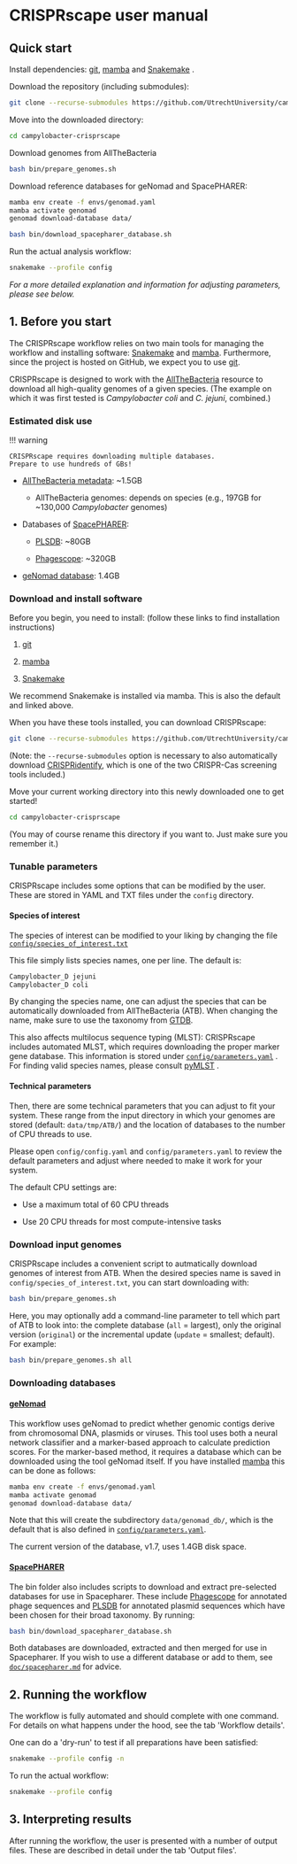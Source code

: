 # CRISPRscape user manual

## Quick start

Install dependencies:
[git](https://git-scm.com/downloads/),
[mamba](https://github.com/conda-forge/miniforge?tab=readme-ov-file#install)
and
[Snakemake](https://snakemake.readthedocs.io/en/stable/getting_started/installation.html#full-installation)
.

Download the repository (including submodules):

``` bash
git clone --recurse-submodules https://github.com/UtrechtUniversity/campylobacter-crisprscape.git
```

Move into the downloaded directory:

``` bash
cd campylobacter-crisprscape
```

Download genomes from AllTheBacteria

``` bash
bash bin/prepare_genomes.sh
```

Download reference databases for geNomad and SpacePHARER:

``` bash
mamba env create -f envs/genomad.yaml
mamba activate genomad
genomad download-database data/

bash bin/download_spacepharer_database.sh
```

Run the actual analysis workflow:

``` bash
snakemake --profile config
```

_For a more detailed explanation and information for adjusting parameters,_
_please see below._

## 1. Before you start

The CRISPRscape workflow relies on two main tools for managing the workflow
and installing software:
[Snakemake](https://snakemake.readthedocs.io/en/stable/)
and
[mamba](https://mamba.readthedocs.io/en/latest/index.html).
Furthermore, since the project is hosted on GitHub, we expect you to use
[git](https://git-scm.com/).

CRISPRscape is designed to work with the
[AllTheBacteria](https://allthebacteria.readthedocs.io/en/latest/)
resource to download all high-quality genomes of a given species.
(The example on which it was first tested is _Campylobacter coli_
and _C. jejuni_, combined.)

### Estimated disk use

!!! warning

    CRISPRscape requires downloading multiple databases.
    Prepare to use hundreds of GBs!

- [AllTheBacteria metadata](allthebacteria.md): ~1.5GB

    - AllTheBacteria genomes: depends on species
    (e.g., 197GB for ~130,000 _Campylobacter_ genomes)

- Databases of [SpacePHARER](#spacepharer):

    - [PLSDB](spacepharer.md#plsdb-2024_05_31_v2): ~80GB

    - [Phagescope](spacepharer.md#phagescope): ~320GB

- [geNomad database](#genomad): 1.4GB

### Download and install software

Before you begin, you need to install:
(follow these links to find installation instructions)

1. [git](https://git-scm.com/downloads/)

2. [mamba](https://github.com/conda-forge/miniforge?tab=readme-ov-file#install)

3. [Snakemake](https://snakemake.readthedocs.io/en/stable/getting_started/installation.html#full-installation)

We recommend Snakemake is installed via mamba. This is also the default
and linked above.

When you have these tools installed, you can download CRISPRscape:

``` bash
git clone --recurse-submodules https://github.com/UtrechtUniversity/campylobacter-crisprscape.git
```

(Note: the `--recurse-submodules` option is necessary to also automatically
download [CRISPRidentify](https://github.com/necopy-byte/CRISPRidentify),
which is one of the two CRISPR-Cas screening tools included.)

Move your current working directory into this newly downloaded one
to get started!

``` bash
cd campylobacter-crisprscape
```

(You may of course rename this directory if you want to. Just make sure you
remember it.)

### Tunable parameters

CRISPRscape includes some options that can be modified by the user.
These are stored in YAML and TXT files under the `config` directory.

#### Species of interest

The species of interest can be modified to your liking by changing the file
[`config/species_of_interest.txt`](https://github.com/UtrechtUniversity/campylobacter-crisprscape/blob/main/config/species_of_interest.txt)

This file simply lists species names, one per line. The default is:

``` bash
Campylobacter_D jejuni
Campylobacter_D coli
```

By changing the species name, one can adjust the species that can be
automatically downloaded from AllTheBacteria (ATB). When changing the name,
make sure to use the taxonomy from
[GTDB](https://gtdb.ecogenomic.org/tree).

This also affects multilocus sequence typing (MLST): CRISPRscape includes
automated MLST, which requires downloading the proper marker gene database.
This information is stored under
[`config/parameters.yaml`](https://github.com/UtrechtUniversity/campylobacter-crisprscape/blob/8f66f87d44ef6a8761e372d67074227f0b64c026/config/parameters.yaml#L15)
.
For finding valid species names, please consult
[pyMLST](https://pymlst.readthedocs.io/en/latest/documentation/clamlst/initialise.html#import-from-pubmlst)
.

#### Technical parameters

Then, there are some technical parameters that you can adjust to fit your
system. These range from the input directory in which your genomes are stored
(default: `data/tmp/ATB/`) and the location of databases to the number of CPU
threads to use.

Please open `config/config.yaml` and `config/parameters.yaml` to review
the default parameters and adjust where needed to make it work for your
system.

The default CPU settings are:

- Use a maximum total of 60 CPU threads

- Use 20 CPU threads for most compute-intensive tasks

### Download input genomes

CRISPRscape includes a convenient script to autmatically download genomes
of interest from ATB. When the desired species name is saved in
`config/species_of_interest.txt`, you can start downloading with:

``` bash
bash bin/prepare_genomes.sh
```

Here, you may optionally add a command-line parameter to tell which part
of ATB to look into: the complete database (`all` = largest), only the
original version (`original`) or the incremental update (`update` = smallest;
default). For example:

``` bash
bash bin/prepare_genomes.sh all
```

### Downloading databases

#### [geNomad](https://portal.nersc.gov/genomad/index.html)

This workflow uses geNomad to predict whether genomic contigs derive from
chromosomal DNA, plasmids or viruses. This tool uses both a neural network
classifier and a marker-based approach to calculate prediction scores.
For the marker-based method, it requires a database which can be downloaded
using the tool geNomad itself. If you have installed
[mamba](https://mamba.readthedocs.io/en/latest/)
this can be done as follows:

``` bash
mamba env create -f envs/genomad.yaml
mamba activate genomad
genomad download-database data/
```

Note that this will create the subdirectory `data/genomad_db/`,
which is the default that is also defined in
[`config/parameters.yaml`](https://github.com/UtrechtUniversity/campylobacter-crisprscape/blob/main/config/parameters.yaml).

The current version of the database, v1.7, uses 1.4GB disk space.

#### [SpacePHARER](https://github.com/soedinglab/spacepharer)

The bin folder also includes scripts to download and extract pre-selected
databases for use in Spacepharer.
These include [Phagescope](https://phagescope.deepomics.org/) for annotated
phage sequences and [PLSDB](https://ccb-microbe.cs.uni-saarland.de/plsdb2025/)
for annotated plasmid sequences which have been chosen for their broad taxonomy.
By running:

```bash
bash bin/download_spacepharer_database.sh
```

Both databases are downloaded, extracted and then merged for use in Spacepharer.
If you wish to use a different database or add to them, see
[`doc/spacepharer.md`](https://utrechtuniversity.github.io/campylobacter-crisprscape/spacepharer.html)
for advice.

## 2. Running the workflow

The workflow is fully automated and should complete with one command.
For details on what happens under the hood, see the tab 'Workflow details'.

One can do a 'dry-run' to test if all preparations have been satisfied:

``` bash
snakemake --profile config -n
```

To run the actual workflow:

``` bash
snakemake --profile config
```

## 3. Interpreting results

After running the workflow, the user is presented with a number of output files.
These are described in detail under the tab 'Output files'.
